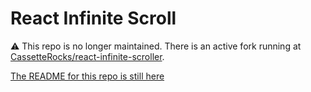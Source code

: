 React Infinite Scroll
=====================

:warning: This repo is no longer maintained. There is an active fork running at [CassetteRocks/react-infinite-scroller](https://github.com/CassetteRocks/react-infinite-scroller).

[The README for this repo is still here](https://github.com/guillaumervls/react-infinite-scroll/blob/master/README.old.md)